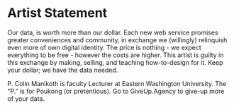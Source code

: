 # Artist Statement
Our data, is worth more than our dollar. Each new web service promises greater conveniences and community, in exchange we (willingly) relinquish even more of own digital identity. The price is nothing - we expect everything to be free - however the costs are higher. This artist is guilty in this exchange by making, selling, and teaching how-to-design for it. Keep your dollar; we have the data needed.   

P. Colin Manikoth is faculty Lecturer at Eastern Washington University. The “P.” is for Poukong (or pretentious). Go to GiveUp.Agency to give-up more of your data. 